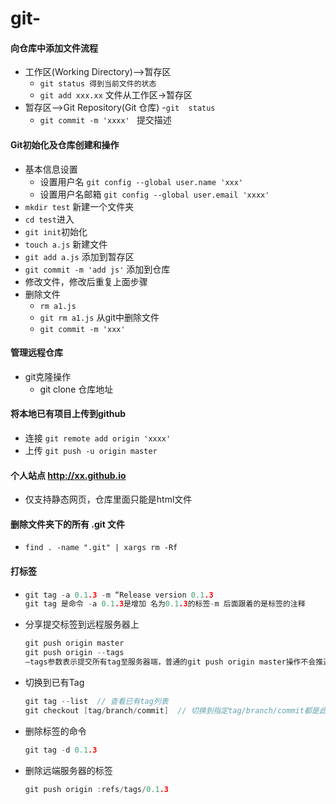 # git-

#### 向仓库中添加文件流程

- 工作区(Working Directory)-->暂存区  
  - ```git status 得到当前文件的状态```
  - ```git add xxx.xx``` 文件从工作区->暂存区
- 暂存区-->Git Repository(Git 仓库)
  -```git  status```
  - ```git commit -m 'xxxx' ``` 提交描述

#### Git初始化及仓库创建和操作

- 基本信息设置
  - 设置用户名 ```git config --global user.name 'xxx'```
  - 设置用户名邮箱 ```git config --global user.email 'xxxx'```
- ```mkdir test``` 新建一个文件夹 
- ```cd test```进入
- ```git init```初始化
- ```touch a.js``` 新建文件
- ```git add a.js``` 添加到暂存区
- ```git commit -m 'add js'``` 添加到仓库
- 修改文件，修改后重复上面步骤
- 删除文件
  - ```rm a1.js``` 
  - ```git rm a1.js``` 从git中删除文件
  - ```git commit -m 'xxx'```

#### 管理远程仓库

- git克隆操作
  - git clone 仓库地址

#### 将本地已有项目上传到github

- 连接 ```git remote add origin 'xxxx'```
- 上传 ```git push -u origin master```

#### 个人站点 http://xx.github.io

- 仅支持静态网页，仓库里面只能是html文件

#### 删除文件夹下的所有 .git 文件

- ```find . -name ".git" | xargs rm -Rf```

#### 打标签

- ```cpp
  git tag -a 0.1.3 -m “Release version 0.1.3 
  git tag 是命令 -a 0.1.3是增加 名为0.1.3的标签-m 后面跟着的是标签的注释
  ```

- 分享提交标签到远程服务器上

  ```cpp
  git push origin master
  git push origin --tags
  –tags参数表示提交所有tag至服务器端，普通的git push origin master操作不会推送标签到服务器端。
  ```

- 切换到已有Tag

  ```cpp
  git tag --list  // 查看已有tag列表
  git checkout [tag/branch/commit]  // 切换到指定tag/branch/commit都是此命令
  ```

- 删除标签的命令

  ```cpp
  git tag -d 0.1.3
  ```

- 删除远端服务器的标签

  ```cpp
  git push origin :refs/tags/0.1.3
  ```

  

